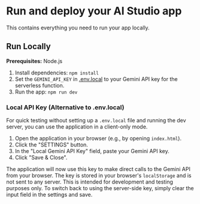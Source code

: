 # Run and deploy your AI Studio app

This contains everything you need to run your app locally.

## Run Locally

**Prerequisites:**  Node.js

1. Install dependencies:
   `npm install`
2. Set the `GEMINI_API_KEY` in [.env.local](.env.local) to your Gemini API key for the serverless function.
3. Run the app:
   `npm run dev`

### Local API Key (Alternative to .env.local)

For quick testing without setting up a `.env.local` file and running the dev server, you can use the application in a client-only mode.

1.  Open the application in your browser (e.g., by opening `index.html`).
2.  Click the "SETTINGS" button.
3.  In the "Local Gemini API Key" field, paste your Gemini API key.
4.  Click "Save & Close".

The application will now use this key to make direct calls to the Gemini API from your browser. The key is stored in your browser's `localStorage` and is not sent to any server. This is intended for development and testing purposes only. To switch back to using the server-side key, simply clear the input field in the settings and save.